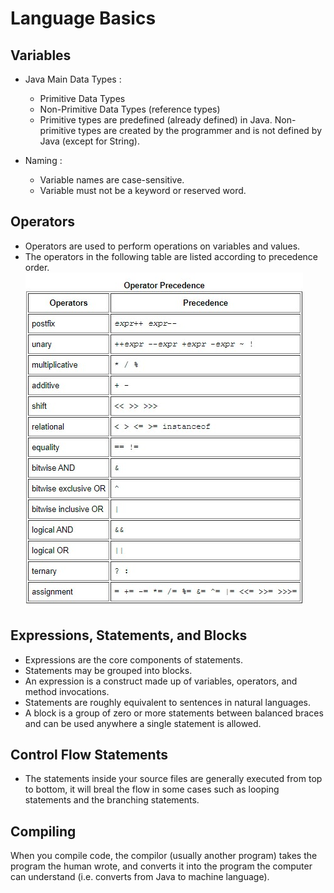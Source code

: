 # Language Basics

## Variables

- Java Main Data Types :
  - Primitive Data Types
  - Non-Primitive Data Types (reference types)
  - Primitive types are predefined (already defined) in Java. Non-primitive types are created by the programmer and is not defined by Java (except for String).
 
- Naming :
  - Variable names are case-sensitive.
  - Variable must not be a keyword or reserved word.

## Operators
- Operators are used to perform operations on variables and values.
- The operators in the following table are listed according to precedence order.
![opertators](operators.jpg)

## Expressions, Statements, and Blocks
- Expressions are the core components of statements.
- Statements may be grouped into blocks.
- An expression is a construct made up of variables, operators, and method invocations.
- Statements are roughly equivalent to sentences in natural languages.
- A block is a group of zero or more statements between balanced braces and can be used anywhere a single statement is allowed.

## Control Flow Statements
- The statements inside your source files are generally executed from top to bottom, it will breal the flow in some cases such as looping statements and the branching statements.


## Compiling

When you compile code, the compilor (usually another program) takes the program the human wrote, and converts it into the program the computer can understand (i.e. converts from Java to machine language).

